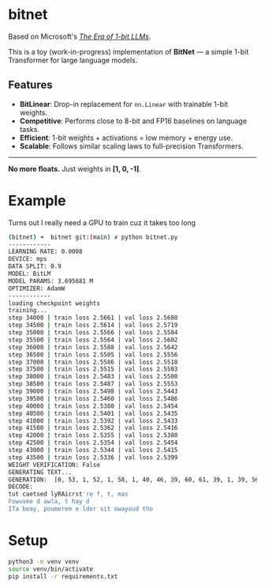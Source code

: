 # bitnet

Based on Microsoft's [*The Era of 1-bit LLMs*](https://arxiv.org/abs/2402.17764).

This is a toy (work-in-progress) implementation of **BitNet** — a simple 1-bit Transformer for large language models.

## Features

- **BitLinear**: Drop-in replacement for `nn.Linear` with trainable 1-bit weights.
- **Competitive**: Performs close to 8-bit and FP16 baselines on language tasks.
- **Efficient**: 1-bit weights + activations = low memory + energy use.
- **Scalable**: Follows similar scaling laws to full-precision Transformers.

---

**No more floats.** Just weights in **[1, 0, -1]**.

# Example

Turns out I really need a GPU to train cuz it takes too long
```bash
(bitnet) ➜  bitnet git:(main) ✗ python bitnet.py
------------
LEARNING RATE: 0.0008
DEVICE: mps
DATA SPLIT: 0.9
MODEL: BitLM
MODEL PARAMS: 3.695681 M
OPTIMIZER: AdamW
------------
loading checkpoint weights
training...
step 34000 | train loss 2.5661 | val loss 2.5680
step 34500 | train loss 2.5614 | val loss 2.5719
step 35000 | train loss 2.5566 | val loss 2.5584
step 35500 | train loss 2.5564 | val loss 2.5602
step 36000 | train loss 2.5588 | val loss 2.5642
step 36500 | train loss 2.5505 | val loss 2.5556
step 37000 | train loss 2.5586 | val loss 2.5518
step 37500 | train loss 2.5515 | val loss 2.5503
step 38000 | train loss 2.5483 | val loss 2.5500
step 38500 | train loss 2.5487 | val loss 2.5553
step 39000 | train loss 2.5498 | val loss 2.5443
step 39500 | train loss 2.5460 | val loss 2.5486
step 40000 | train loss 2.5380 | val loss 2.5454
step 40500 | train loss 2.5401 | val loss 2.5435
step 41000 | train loss 2.5392 | val loss 2.5433
step 41500 | train loss 2.5362 | val loss 2.5416
step 42000 | train loss 2.5355 | val loss 2.5380
step 42500 | train loss 2.5354 | val loss 2.5454
step 43000 | train loss 2.5344 | val loss 2.5415
step 43500 | train loss 2.5336 | val loss 2.5399
WEIGHT VERIFICATION: False
GENERATING TEXT...
GENERATION:  [0, 53, 1, 52, 1, 58, 1, 40, 46, 39, 60, 61, 39, 1, 39, 56, 47, 52, 58, 39, 45, 6, 0, 54, 39, 44, 44, 1, 58, 30, 16, 50, 50, 58, 1, 46, 47, 43, 50, 39, 23, 39, 41, 1, 21, 0, 0, 0, 0, 13, 1, 52, 42, 53, 56, 39, 60, 43, 52, 43, 56, 47, 52, 1, 63, 1, 45, 57, 0, 30, 27, 32, 46, 39, 56, 43, 39, 1, 37, 53, 52, 63, 53, 52, 43, 1, 46, 52, 43, 41, 53, 44, 39, 45, 50, 43, 41, 39, 44, 1, 51]
DECODE:  
tut caetsed lyRAicrst're f, t, mas
Fowuvee d awla, t hay d
ITa beay, poumerem e lder sit owayoud tho
```

# Setup

```bash
python3 -m venv venv
source venv/bin/activate
pip install -r requirements.txt
```